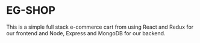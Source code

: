 # EG-SHOP
This is a simple  full stack e-commerce cart from using React and Redux for our frontend and Node, Express and MongoDB for our backend. 
